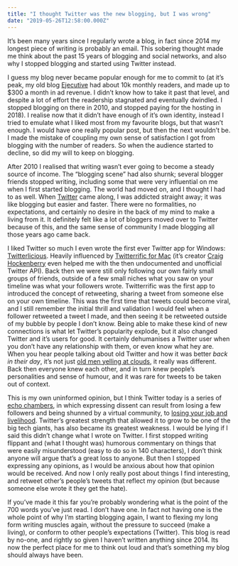 ```yaml
---
title: "I thought Twitter was the new blogging, but I was wrong"
date: "2019-05-26T12:58:00.000Z"
---
```


It’s been many years since I regularly wrote a blog, in fact since 2014 my longest piece of writing is probably an email. This sobering thought made me think about the past 15 years of blogging and social networks, and also why I stopped blogging and started using Twitter instead.

I guess my blog never became popular enough for me to commit to (at it’s peak, my old blog [Ejecutive](https://www.ejecutive.co.uk) had about 10k monthly readers, and made up to $300 a month in ad revenue. I didn’t know how to take it past that level, and despite a lot of effort the readership stagnated and eventually dwindled. I stopped blogging on there in 2010, and stopped paying for the hosting in 2018). I realise now that it didn’t have enough of it’s own identity, instead I tried to emulate what I liked most from my favourite blogs, but that wasn’t enough. I would have one really popular post, but then the next wouldn’t be. I made the mistake of coupling my own sense of satisfaction I got from blogging with the number of readers. So when the audience started to decline, so did my will to keep on blogging.

After 2010 I realised that writing wasn’t ever going to become a steady source of income. The “blogging scene” had also shurnk; several blogger friends stopped writing, including some that were very influential on me when I first started blogging. The world had moved on, and I thought I had to as well. When [Twitter](https://twitter.com/weiran) came along, I was addicted straight away; it was like blogging but easier and faster. There were no formalities, no expectations, and certainly no desire in the back of my mind to make a living from it. It definitely felt like a lot of bloggers moved over to Twitter because of this, and the same sense of community I made blogging all those years ago came back. 

I liked Twitter so much I even wrote the first ever Twitter app for Windows: [Twitterlicious](https://web.archive.org/web/20140328235908/http://www.ejecutive.co.uk/projects/twitterlicious). Heavily influenced by [Twitterrific for Mac](https://twitterrific.com/mac) (it’s creator [Craig Hockenberry](https://twitter.com/chockenberry) even helped me with the then undocumented and unofficial Twitter API). Back then we were still only following our own fairly small groups of friends, outside of a few small niches what you saw on your timeline was what your followers wrote. Twitterrific was the first app to introduced the concept of retweeting, sharing a tweet from someone else on your own timeline. This was the first time that tweets could become viral, and I still remember the initial thrill and validation I would feel when a follower retweeted a tweet I made, and then seeing it be retweeted outside of my bubble by people I don’t know. Being able to make these kind of new connections is what let Twitter’s popularity explode, but it also changed Twitter and it’s users for good. It certainly dehumanises a Twitter user when you don’t have any relationship with them, or even know what hey are. When you hear people talking about old Twitter and how it was better *back in their day*, it’s not just [old men yelling at clouds](https://youtu.be/tJ-LivK4-78), it really was different. Back then everyone knew each other, and in turn knew people’s personalities and sense of humour, and it was rare for tweets to be taken out of context. 

This is my own uninformed opinion, but I think Twitter today is a series of [echo chambers](https://en.wikipedia.org/wiki/Echo_chamber_(media)), in which expressing dissent can result from losing a few followers and being shunned by a virtual community, to [losing your job and livelihood](https://amzn.to/2ExhLBW). Twitter’s greatest strength that allowed it to grow to be one of the big tech giants, has also became its greatest weakness. I would be lying if I said this didn’t change what I wrote on Twitter. I first stopped writing flippant and (what I thought was) humorous commentary on things that were easily misunderstood (easy to do so in 140 characters), I don’t think anyone will argue that’s a great loss to anyone. But then I stopped expressing any opinions, as I would be anxious about how that opinion would be received. And now I only really post about things I find interesting, and retweet other’s people’s tweets that reflect my opinion (but because someone else wrote it they get the hate).

If you’ve made it this far you’re probably wondering what is the point of the 700 words you’ve just read. I don’t have one. In fact not having one is the whole point of why I’m starting blogging again, I want to flexing my long form writing muscles again, without the pressure to succeed (make a living), or conform to other people’s expectations (Twitter). This blog is read by no-one, and rightly so given I haven’t written anything since 2014. Its now the perfect place for me to think out loud and that’s something my blog should always have been. 